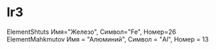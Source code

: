 # lr3
ElementShtuts Имя="Железо", Символ="Fe", Номер=26    
ElementMahkmutov Имя = "Алюминий", Символ = "Al", Номер = 13
